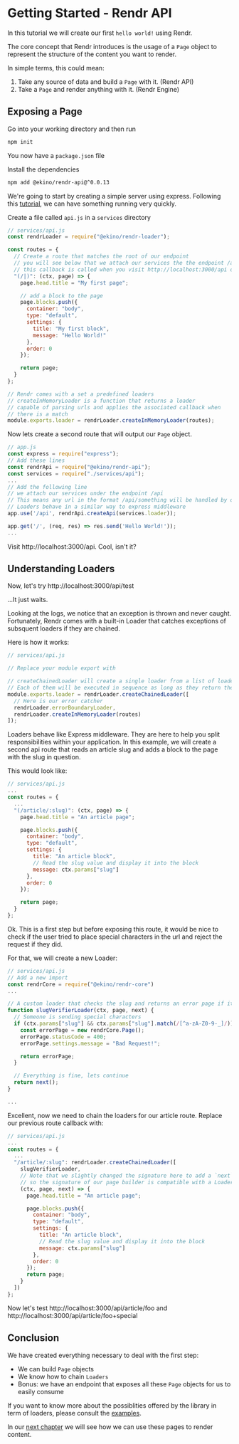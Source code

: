 # Getting Started - Rendr API

In this tutorial we will create our first `hello world!` using Rendr.

The core concept that Rendr introduces is the usage of a `Page` object to represent
the structure of the content you want to render.

In simple terms, this could mean:

1. Take any source of data and build a `Page` with it. (Rendr API)
2. Take a `Page` and render anything with it. (Rendr Engine)

## Exposing a Page

Go into your working directory and then run

```sh
npm init
```

You now have a `package.json` file

Install the dependencies

```sh
npm add @ekino/rendr-api@^0.0.13
```

We're going to start by creating a simple server using express.
Following this [tutorial](https://expressjs.com/en/starter/hello-world.html), we can have something running very quickly.

Create a file called `api.js` in a `services` directory

```js
// services/api.js
const rendrLoader = require("@ekino/rendr-loader");

const routes = {
  // Create a route that matches the root of our endpoint
  // you will see below that we attach our services the the endpoint /api
  // this callback is called when you visit http://localhost:3000/api or http://localhost:3000/api/
  "(/|)": (ctx, page) => {
    page.head.title = "My first page";

    // add a block to the page
    page.blocks.push({
      container: "body",
      type: "default",
      settings: {
        title: "My first block",
        message: "Hello World!"
      },
      order: 0
    });

    return page;
  }
};

// Rendr comes with a set a predefined loaders
// createInMemoryLoader is a function that returns a loader
// capable of parsing urls and applies the associated callback when
// there is a match
module.exports.loader = rendrLoader.createInMemoryLoader(routes);
```

Now lets create a second route that will output our `Page` object.

```js
// app.js
const express = require("express");
// Add these lines
const rendrApi = require("@ekino/rendr-api");
const services = require("./services/api");
...
// Add the following line
// we attach our services under the endpoint /api
// This means any url in the format /api/something will be handled by our Loaders.
// Loaders behave in a similar way to express middleware
app.use('/api', rendrApi.createApi(services.loader));

app.get('/', (req, res) => res.send('Hello World!'));
...
```

Visit http://localhost:3000/api. Cool, isn't it?

## Understanding Loaders

Now, let's try http://localhost:3000/api/test

...It just waits.

Looking at the logs, we notice that an exception is thrown and never caught.
Fortunately, Rendr comes with a built-in Loader that catches exceptions of subsquent loaders
if they are chained.

Here is how it works:

```js
// services/api.js

// Replace your module export with

// createChainedLoader will create a single loader from a list of loaders.
// Each of them will be executed in sequence as long as they return the execution of the `next` function
module.exports.loader = rendrLoader.createChainedLoader([
  // Here is our error catcher
  rendrLoader.errorBoundaryLoader,
  rendrLoader.createInMemoryLoader(routes)
]);
```

Loaders behave like Express middleware. They are here to help you split responsibilities within your application.
In this example, we will create a second api route that reads an article slug and adds a block to the page with the slug in question.

This would look like:

```js
// services/api.js
...
const routes = {
  ...
  "(/article/:slug)": (ctx, page) => {
    page.head.title = "An article page";

    page.blocks.push({
      container: "body",
      type: "default",
      settings: {
        title: "An article block",
        // Read the slug value and display it into the block
        message: ctx.params["slug"]
      },
      order: 0
    });

    return page;
  }
};

```

Ok. This is a first step but before exposing this route, it would be nice to check if the user tried to place special characters in the url and reject the request if they did.

For that, we will create a new Loader:

```js
// services/api.js
// Add a new import
const rendrCore = require("@ekino/rendr-core")
...

// A custom loader that checks the slug and returns an error page if it contains a special character
function slugVerifierLoader(ctx, page, next) {
  // Someone is sending special characters
  if (ctx.params["slug"] && ctx.params["slug"].match(/[^a-zA-Z0-9-_]/)) {
    const errorPage = new rendrCore.Page();
    errorPage.statusCode = 400;
    errorPage.settings.message = "Bad Request!";

    return errorPage;
  }

  // Everything is fine, lets continue
  return next();
}

...

```

Excellent, now we need to chain the loaders for our article route.
Replace our previous route callback with:

```js
// services/api.js
...
const routes = {
  ...
  "/article/:slug": rendrLoader.createChainedLoader([
    slugVerifierLoader,
    // Note that we slightly changed the signature here to add a `next` parameter
    // so the signature of our page builder is compatible with a Loader
    (ctx, page, next) => {
      page.head.title = "An article page";

      page.blocks.push({
        container: "body",
        type: "default",
        settings: {
          title: "An article block",
          // Read the slug value and display it into the block
          message: ctx.params["slug"]
        },
        order: 0
      });
      return page;
    }
  ])
};

```

Now let's test http://localhost:3000/api/article/foo and http://localhost:3000/api/article/foo+special

## Conclusion

We have created everything necessary to deal with the first step:

- We can build `Page` objects
- We know how to chain `Loaders`
- Bonus: we have an endpoint that exposes all these `Page` objects for us to easily consume

If you want to know more about the possiblities offered by the library in term of loaders,
please consult the [examples](https://github.com/ekino/rendr/tree/master/examples).

In our [next chapter](./getting-started-2.md) we will see how we can use these pages to render content.
